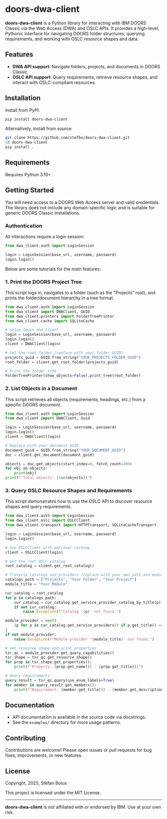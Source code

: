 # doors-dwa-client

**doors-dwa-client** is a Python library for interacting with IBM DOORS Classic via the Web Access (DWA) and OSLC APIs. It provides a high-level, Pythonic interface for navigating DOORS folder structures, querying requirements, and working with OSLC resource shapes and data.

## Features

- **DWA API support**: Navigate folders, projects, and documents in DOORS Classic.
- **OSLC API support**: Query requirements, retrieve resource shapes, and interact with OSLC-compliant resources.

## Installation

Install from PyPI:

```bash
pip install doors-dwa-client
```

Alternatively, install from source:

```bash
git clone https://github.com/stefbo/doors-dwa-client.git
cd doors-dwa-client
pip install .
```

## Requirements

Requires Python 3.10+.

## Getting Started

You will need access to a DOORS Web Access server and valid credentials. The library does not include any domain-specific logic and is suitable for generic DOORS Classic installations.

### Authentication

All interactions require a login session:

```python
from dwa_client.auth import LoginSession

login = LoginSession(base_url, username, password)
login.login()
```

Below are some tutorials for the main features:

### 1. Print the DOORS Project Tree

This script logs in, navigates to a folder (such as the "Projects" root), and prints the folder/document hierarchy in a tree format.

```python
from dwa_client.auth import LoginSession
from dwa_client import DWAClient, GUID
from dwa_client.printers import FolderTreePrinter
from dwa_client.cache import SQLiteCache

# Setup login and client
login = LoginSession(base_url, username, password)
login.login()
client = DWAClient(login)

# Get the root folder (replace with your folder GUID)
projects_guid = GUID.from_string("YOUR_PROJECTS_FOLDER_GUID")
root_folder = client.get_root_folder(projects_guid)

# Print the folder tree
FolderTreePrinter(show_objects=False).print_tree(root_folder)
```

### 2. List Objects in a Document

This script retrieves all objects (requirements, headings, etc.) from a specific DOORS document.

```python
from dwa_client.auth import LoginSession
from dwa_client import DWAClient, Guid

login = LoginSession(base_url, username, password)
login.login()
client = DWAClient(login)

# Replace with your document GUID
document_guid = GUID.from_string("YOUR_DOCUMENT_GUID")
doc = client.get_document(document_guid)

objects = doc.get_objects(start_index=0, fetch_count=100)
for obj in objects:
    print(obj)
print(f"Total objects: {len(objects)}")
```

### 3. Query OSLC Resource Shapes and Requirements

This script demonstrates how to use the OSLC API to discover resource shapes and query requirements.

```python
from dwa_client.auth import LoginSession
from dwa_client.oslc import OSLCClient
from dwa_client.transport import HTTPTransport, SQLiteCacheTransport

login = LoginSession(base_url, username, password)
login.login()

# Use OSLCClient with optional caching
client = OSLCClient(login)

# Get the root OSLC catalog
root_catalog = client.get_root_catalog()

# Traverse catalogs and providers (replace with your own path and module title)
catalogs_path = ["Projects", "Your Folder", "Your Project"]
module_title = "Your Module"

cur_catalog = root_catalog
for p in catalogs_path:
    cur_catalog = cur_catalog.get_service_provider_catalog_by_title(p)
    if not cur_catalog:
        raise Exception(f"Catalog '{p}' not found.")

module_provider = next(
    (p for p in cur_catalog.get_service_providers() if p.get_title() == module_title), None
)
if not module_provider:
    raise Exception(f"Module provider '{module_title}' not found.")

# Get resource shape and print properties
tsr_qc = module_provider.get_query_capabilities()
tsr_shape = tsr_qc.get_resource_shape()
for prop in tsr_shape.get_properties():
    print(f"Property: {prop.get_name()} - {prop.get_title()}")

# Query requirements
query_result = tsr_qc.query(use_enum_labels=True)
for member in query_result.get_members():
    print(f"Requirement: {member.get_title()} - {member.get_description()}")
```

## Documentation

- API documentation is available in the source code via docstrings.
- See the `examples/` directory for more usage patterns.

## Contributing

Contributions are welcome! Please open issues or pull requests for bug fixes, improvements, or new features.

## License

Copyright, 2025, Stefan Bolus

This project is licensed under the MIT License.

---

**doors-dwa-client** is not affiliated with or endorsed by IBM. Use at your own risk.
